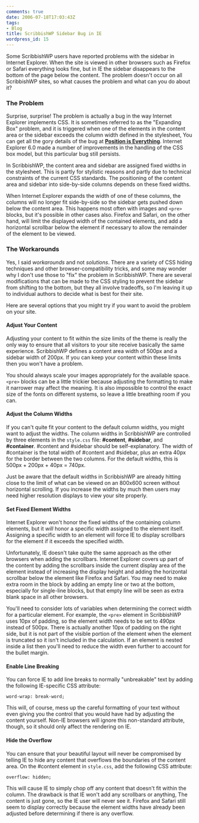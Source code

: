 ```yaml
---
comments: true
date: 2006-07-18T17:03:43Z
tags:
- Blog
title: ScribbishWP Sidebar Bug in IE
wordpress_id: 15
---
```


Some ScribbishWP users have reported problems with the sidebar in Internet Explorer. When the site is viewed in other browsers such as Firefox or Safari everything looks fine, but in IE the sidebar disappears to the bottom of the page below the content. The problem doesn't occur on all ScribbishWP sites, so what causes the problem and what can you do about it?


### The Problem

Surprise, surprise! The problem is actually a bug in the way Internet Explorer implements CSS. It is sometimes referred to as the "Expanding Box" problem, and it is triggered when one of the elements in the content area or the sidebar exceeds the column width defined in the stylesheet, You can get all the gory details of the bug at [**Position is Everything**](http://www.positioniseverything.net/explorer/expandingboxbug.html). Internet Explorer 6.0 made a number of improvements in the handling of the CSS box model, but this particular bug still persists.

In ScribbishWP, the content area and sidebar are assigned fixed widths in the stylesheet. This is partly for stylistic reasons and partly due to technical constraints of the current CSS standards. The positioning of the content area and sidebar into side-by-side columns depends on these fixed widths.

When Internet Explorer expands the width of one of these columns, the columns will no longer fit side-by-side so the sidebar gets pushed down below the content area. This happens most often with images and `<pre>` blocks, but it's possible in other cases also. Firefox and Safari, on the other hand, will limit the displayed width of the contained elements, and add a horizontal scrollbar below the element if necessary to allow the remainder of the element to be viewed.


### The Workarounds

Yes, I said _workarounds_ and not _solutions_. There are a variety of CSS hiding techniques and other browser-compatibility tricks, and some may wonder why I don't use those to "fix" the problem in ScribbishWP. There are several modifications that can be made to the CSS styling to prevent the sidebar from shifting to the bottom, but they all involve tradeoffs, so I'm leaving it up to individual authors to decide what is best for their site.

Here are several options that you might try if you want to avoid the problem on your site.


#### Adjust Your Content

Adjusting your content to fit within the size limits of the theme is really the only way to ensure that all visitors to your site receive basically the same experience. ScribbishWP defines a content area width of 500px and a sidebar width of 200px. If you can keep your content within these limits then you won't have a problem.

You should always scale your images appropriately for the available space. `<pre>` blocks can be a little trickier because adjusting the formatting to make it narrower may affect the meaning. It is also impossible to control the exact size of the fonts on different systems, so leave a little breathing room if you can.


#### Adjust the Column Widths

If you can't quite fit your content to the default column widths, you might want to adjust the widths. The column widths in ScribbishWP are controlled by three elements in the `style.css` file: **#content**, **#sidebar**, and **#container**. #content and #sidebar should be self-explanatory. The width of #container is the total width of #content and #sidebar, plus an extra 40px for the border between the two columns. For the default widths, this is 500px + 200px + 40px = 740px.

Just be aware that the default widths in ScribbishWP are already hitting close to the limit of what can be viewed on an 800x600 screen without horizontal scrolling. If you increase the widths by much then users may need higher resolution displays to view your site properly.


#### Set Fixed Element Widths

Internet Explorer won't honor the fixed widths of the containing column elements, but it _will_ honor a specific width assigned to the element itself. Assigning a specific width to an element will force IE to display scrollbars for the element if it exceeds the specified width.

Unfortunately, IE doesn't take quite the same approach as the other browsers when adding the scrollbars. Internet Explorer covers up part of the content by adding the scrollbars inside the current display area of the element instead of increasing the display height and adding the horizontal scrollbar below the element like Firefox and Safari. You may need to make extra room in the block by adding an empty line or two at the bottom, especially for single-line blocks, but that empty line will be seen as extra blank space in all other browsers.

You'll need to consider lots of variables when determining the correct width for a particular element. For example, the `<pre>` element in ScribbishWP uses 10px of padding, so the element width needs to be set to 490px instead of 500px. There is actually another 10px of padding on the right side, but it is not part of the visible portion of the element when the element is truncated so it isn't included in the calculation. If an element is nested inside a list then you'll need to reduce the width even further to account for the bullet margin.


#### Enable Line Breaking

You can force IE to add line breaks to normally "unbreakable" text by adding the following IE-specific CSS attribute:
    
    word-wrap: break-word;

This will, of course, mess up the careful formatting of your text without even giving you the control that you would have had by adjusting the content yourself. Non-IE browsers will ignore this non-standard attribute, though, so it should only affect the rendering on IE.


#### Hide the Overflow

You can ensure that your beautiful layout will never be compromised by telling IE to hide any content that overflows the boundaries of the content area. On the #content element in `style.css`, add the following CSS attribute:

    overflow: hidden;

This will cause IE to simply chop off any content that doesn't fit within the column. The drawback is that IE won't add any scrollbars or anything, The content is just gone, so the IE user will never see it.  Firefox and Safari still seem to display correctly because the element widths have already been adjusted before determining if there is any overflow.
